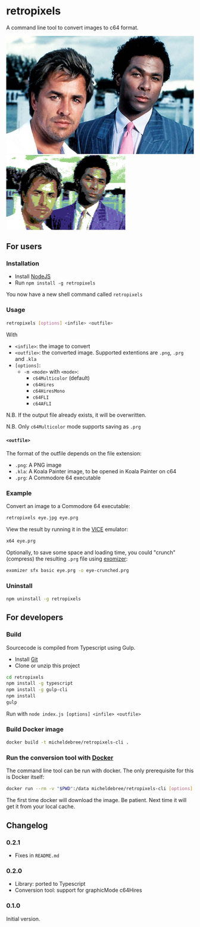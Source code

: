 # retropixels

A command line tool to convert images to c64 format.

![Input](miamivice.jpg)
![Output](miamivice.png)

## For users

### Installation

- Install [NodeJS](https://nodejs.org)
- Run ``npm install -g retropixels``

You now have a new shell command called ``retropixels``

### Usage

```bash
retropixels [options] <infile> <outfile>
```

With

- ``<infile>``: the image to convert
- ``<outfile>``: the converted image. Supported extentions are ``.png``, ``.prg`` and ``.kla``
- ``[options]``:
  - ``-m <mode>`` with ``<mode>``:
    - ``c64Multicolor`` (default)
    - ``c64Hires``
    - ``c64HiresMono``
    - ``c64FLI``
    - ``c64AFLI``

N.B. If the output file already exists, it will be overwritten.

N.B. Only ``c64Multicolor`` mode supports saving as ``.prg``

#### ``<outfile>``

The format of the outfile depends on the file extension:

- ``.png``: A PNG image
- ``.kla``: A Koala Painter image, to be opened in Koala Painter on c64
- ``.prg``: A Commodore 64 executable

### Example

Convert an image to a Commodore 64 executable:

```bash
retropixels eye.jpg eye.prg
```

View the result by running it in the
[VICE](http://vice-emu.sourceforge.net) emulator:

```bash
x64 eye.prg
```

Optionally, to save some space and loading time,
you could "crunch" (compress) the resulting ``.prg`` file using
[exomizer](https://bitbucket.org/magli143/exomizer/wiki/Home):

```bash
exomizer sfx basic eye.prg -o eye-crunched.prg
```

### Uninstall

```bash
npm uninstall -g retropixels
```

## For developers

### Build

Sourcecode is compiled from Typescript using Gulp.

- Install [Git](https://git-scm.com)
- Clone or unzip this project

```bash
cd retropixels
npm install -g typescript
npm install -g gulp-cli
npm install
gulp
```

Run with ``node index.js [options] <infile> <outfile>``

### Build Docker image

```bash
docker build -t micheldebree/retropixels-cli .
```

### Run the conversion tool with [Docker](https://www.docker.com)

The command line tool can be run with docker.
The only prerequisite for this is Docker itself:

```bash
docker run --rm -v "$PWD":/data micheldebree/retropixels-cli [options] <infile> <outfile>
```

The first time docker will download the image.
Be patient. Next time it will get it from your local cache.

## Changelog

### 0.2.1

- Fixes in ``README.md``

### 0.2.0

- Library: ported to Typescript
- Conversion tool: support for graphicMode c64Hires

### 0.1.0

Initial version.
